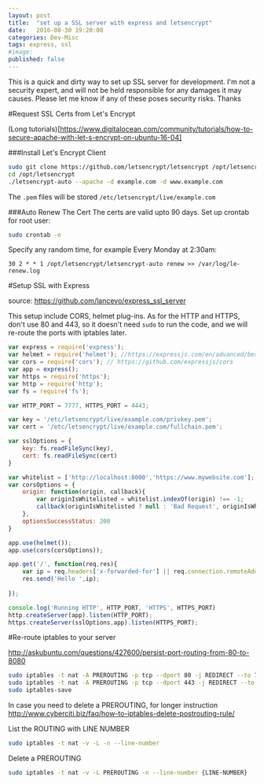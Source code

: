 ```yaml
---
layout: post
title:  "set up a SSL server with express and letsencrypt"
date:   2016-08-30 19:20:00
categories: Dev-Misc
tags: express, ssl
#image:
published: false
---
```


This is a quick and dirty way to set up SSL server for development. 
I'm not a security expert, and will not be held responsible for any damages it may causes. Please let me know
if any of these poses security risks. Thanks

#Request SSL Certs from Let's Encrypt

(Long tutorials)[https://www.digitalocean.com/community/tutorials/how-to-secure-apache-with-let-s-encrypt-on-ubuntu-16-04]

###Install Let's Encrypt Client

```bash
sudo git clone https://github.com/letsencrypt/letsencrypt /opt/letsencrypt
cd /opt/letsencrypt
./letsencrypt-auto --apache -d example.com -d www.example.com
```

The `.pem` files will be stored `/etc/letsencrypt/live/example.com`

###Auto Renew The Cert
The certs are valid upto 90 days. Set up crontab for root user:

```bash
sudo crontab -e
```

Specify any random time, for example Every Monday at 2:30am:
```crontab
30 2 * * 1 /opt/letsencrypt/letsencrypt-auto renew >> /var/log/le-renew.log
```

#Setup SSL with Express

source: <https://github.com/lancevo/express_ssl_server>  

This setup include CORS, helmet plug-ins. As for the HTTP and HTTPS, don't use 80 and 443, so it doesn't need `sudo` to
run the code, and we will re-route the ports with iptables later.

```javascript
var express = require('express');
var helmet = require('helmet'); //https://expressjs.com/en/advanced/best-practice-security.html
var cors = require('cors'); // https://github.com/expressjs/cors
var app = express();
var https = require('https');
var http = require('http');
var fs = require('fs');

var HTTP_PORT = 7777, HTTPS_PORT = 4443;

var key = '/etc/letsencrypt/live/example.com/privkey.pem';
var cert = '/etc/letsencrypt/live/example.com/fullchain.pem'; 

var sslOptions = {
    key: fs.readFileSync(key),
    cert: fs.readFileSync(cert)
}

var whitelist = ['http://localhost:8000','https://www.mywebsite.com'];
var corsOptions = {
    origin: function(origin, callback){
        var originIsWhitelisted = whitelist.indexOf(origin) !== -1;
        callback(originIsWhitelisted ? null : 'Bad Request', originIsWhitelisted);
    },
    optionsSuccessStatus: 200
}

app.use(helmet());
app.use(cors(corsOptions));

app.get('/', function(req,res){
    var ip = req.headers['x-forwarded-for'] || req.connection.remoteAddress;
    res.send('Hello ',ip);
  
});

console.log('Running HTTP', HTTP_PORT, 'HTTPS', HTTPS_PORT)
http.createServer(app).listen(HTTP_PORT);
https.createServer(sslOptions,app).listen(HTTPS_PORT);
```


#Re-route iptables to your server

<http://askubuntu.com/questions/427600/persist-port-routing-from-80-to-8080>

```bash
sudo iptables -t nat -A PREROUTING -p tcp --dport 80 -j REDIRECT --to 7777
sudo iptables -t nat -A PREROUTING -p tcp --dport 443 -j REDIRECT --to 4443
sudo iptables-save
```

In case you need to delete a PREROUTING, for longer instruction <http://www.cyberciti.biz/faq/how-to-iptables-delete-postrouting-rule/>

List the ROUTING with LINE NUMBER
```bash
sudo iptables -t nat -v -L -n --line-number
```

Delete a PREROUTING
```bash
sudo iptables -t nat -v -L PREROUTING -n --line-number {LINE-NUMBER}
```










